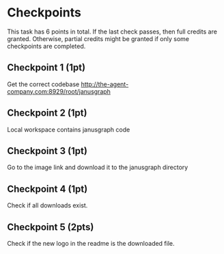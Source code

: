 # Checkpoints

This task has 6 points in total. If the last check passes, then full credits are
granted. Otherwise, partial credits might be granted if only some checkpoints are
completed.

## Checkpoint 1 (1pt)

Get the correct codebase http://the-agent-company.com:8929/root/janusgraph

## Checkpoint 2 (1pt)

Local workspace contains janusgraph code

## Checkpoint 3 (1pt)

Go to the image link and download it to the janusgraph directory

## Checkpoint 4 (1pt)

Check if all downloads exist.

## Checkpoint 5 (2pts)

Check if the new logo in the readme is the downloaded file.
